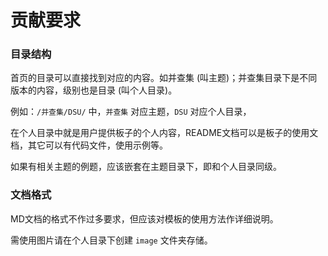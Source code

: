# 贡献要求

### 目录结构
首页的目录可以直接找到对应的内容。如并查集 (叫主题)；并查集目录下是不同版本的内容，级别也是目录 (叫个人目录)。

例如：`/并查集/DSU/` 中，`并查集` 对应主题，`DSU` 对应个人目录，

在个人目录中就是用户提供板子的个人内容，README文档可以是板子的使用文档，其它可以有代码文件，使用示例等。

如果有相关主题的例题，应该嵌套在主题目录下，即和个人目录同级。

### 文档格式
MD文档的格式不作过多要求，但应该对模板的使用方法作详细说明。

需使用图片请在个人目录下创建 `image` 文件夹存储。
